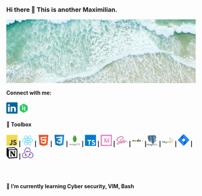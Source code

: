 ### Hi there 👋 This is another Maximilian.
<img src="https://raw.githubusercontent.com/Malie2018/Malie2018/main/pexels-daniel-jurin-water.jpg" width="1080px">

<b>Connect with me:<b><br><br>
<a href="https://www.linkedin.com/in/nooneihaveliebscher/"><img src="https://raw.githubusercontent.com/Malie2018/Malie2018/main/linkedin.svg" width="30px" alt="LinkedIn"></a>
<a href="https://www.hackerrank.com/liebsch"><img src="https://raw.githubusercontent.com/Malie2018/Malie2018/main/hackerrank.svg" width="30px" alt="Hackerrank"></a>
<br><br> 🧰 Toolbox <br><br>
<img src="https://github.com/devicons/devicon/blob/master/icons/javascript/javascript-original.svg" width="30px"> | <img src="https://github.com/devicons/devicon/blob/master/icons/react/react-original.svg" width="30px"> | <img src="https://github.com/devicons/devicon/blob/master/icons/html5/html5-original.svg" width="30px"> |  <img src="https://github.com/devicons/devicon/blob/master/icons/css3/css3-original.svg" width="30px"> | <img src="https://github.com/devicons/devicon/blob/master/icons/mongodb/mongodb-original-wordmark.svg" width="30px"> | <img src="https://github.com/devicons/devicon/blob/master/icons/typescript/typescript-original.svg" width="30px"> |  <img src="https://github.com/devicons/devicon/blob/master/icons/xd/xd-line.svg" width="30px"> | <img src="https://github.com/devicons/devicon/blob/master/icons/sass/sass-original.svg" width="30px"> | <img src="https://github.com/devicons/devicon/blob/master/icons/nodejs/nodejs-original-wordmark.svg" width="30px"> |<img src="https://github.com/devicons/devicon/blob/master/icons/postgresql/postgresql-original-wordmark.svg" width="30px"> | <img src="https://github.com/devicons/devicon/blob/master/icons/mysql/mysql-original-wordmark.svg" width="30px"> | <img src="https://raw.githubusercontent.com/Malie2018/Malie2018/main/jira-3.svg" width="30px"> | <img src="https://raw.githubusercontent.com/Malie2018/Malie2018/main/notion-logo-1.svg" width="30px"> | <img src="https://github.com/devicons/devicon/blob/master/icons/redux/redux-original.svg" width="30px">


<br><br>

🌱 I’m currently learning Cyber security, VIM, Bash
<!--
**MaLIE2018/malie2018** is a ✨ _special_ ✨ repository because its `README.md` (this file) appears on your GitHub profile.

Here are some ideas to get you started:

- 🔭 I’m currently working on ...
- 
- 👯 I’m looking to collaborate on ...
- 🤔 I’m looking for help with ...
- 💬 Ask me about ...
- 📫 How to reach me: ...
- 😄 Pronouns: ...
- ⚡ Fun fact: ...
-->
